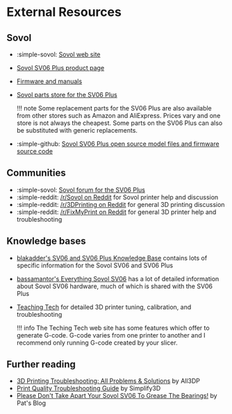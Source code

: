 # External Resources

## Sovol

* :simple-sovol: [Sovol web site][sovol]
* [Sovol SV06 Plus product page][sovol-sv06-plus]
* [Firmware and manuals][sovol-downloads]
* [Sovol parts store for the SV06 Plus][sovol-sv06-plus-parts]

    !!! note
        Some replacement parts for the SV06 Plus are also available from other
        stores such as Amazon and AliExpress. Prices vary and one store is not
        always the cheapest. Some parts on the SV06 Plus can also be substituted
        with generic replacements.

* :simple-github: [Sovol SV06 Plus open source model files and firmware source code][sovol-sv06-plus-repo]

## Communities

* :simple-sovol: [Sovol forum for the SV06 Plus][sovol-sv06-plus-forum]
* :simple-reddit: [/r/Sovol on Reddit][reddit-sovol] for Sovol printer help and
  discussion
* :simple-reddit: [/r/3DPrinting on Reddit][reddit-3dprinting] for general 3D
  printing discussion
* :simple-reddit: [/r/FixMyPrint on Reddit][reddit-fixmyprint] for general 3D
  printer help and troubleshooting

## Knowledge bases

* [blakadder's SV06 and SV06 Plus Knowledge Base][blakadder-sv06-kb] contains
  lots of specific information for the Sovol SV06 and SV06 Plus
* [bassamantor's Everything Sovol SV06][bassamantor-everything-sovol-sv06]
  has a lot of detailed information about Sovol SV06 hardware, much of which is
  shared with the SV06 Plus
* [Teaching Tech][teaching-tech] for detailed 3D printer tuning, calibration,
  and troubleshooting

    !!! info
        The Teching Tech web site has some features which offer to generate
        G-code. G-code varies from one printer to another and I recommend only
        running G-code created by your slicer.

## Further reading

* [3D Printing Troubleshooting: All Problems & Solutions][all3dp-troubleshooting] by All3DP
* [Print Quality Troubleshooting Guide][simplify3d-print-quality-troubleshooting-guide] by Simplify3D
* [Please Don't Take Apart Your Sovol SV06 To Grease The Bearings!][patshead-bearings] by Pat's Blog


[all3dp-troubleshooting]: https://all3dp.com/1/common-3d-printing-problems-troubleshooting-3d-printer-issues/
[bassamantor-everything-sovol-sv06]: https://github.com/bassamanator/everything-sovol-sv06
[blakadder-sv06-kb]: https://sv06.blakadder.com/
[patshead-bearings]: https://blog.patshead.com/2023/05/please-dont-take-apart-your-sovol-sv06-to-grease-the-bearings.html
[reddit-3dprinting]: https://old.reddit.com/r/3DPrinting/
[reddit-fixmyprint]: https://old.reddit.com/r/FixMyPrint/
[reddit-sovol]: https://old.reddit.com/r/Sovol/
[simplify3d-print-quality-troubleshooting-guide]: https://www.simplify3d.com/resources/print-quality-troubleshooting/
[sovol-downloads]: https://www.sovol3d.com/pages/download
[sovol-sv06-plus-forum]: https://forum.sovol3d.com/c/sovl-sv06-plus/52
[sovol-sv06-plus-parts]: https://www.sovol3d.com/collections/fdm-parts/For-Sovol-SV06-Plus
[sovol-sv06-plus-repo]: https://github.com/sovol3d/sv06-PLUS/
[sovol-sv06-plus]: https://www.sovol3d.com/products/sovol-sv06-plus-fully-open-source-3d-printer-with-linear-rail-structure
[sovol]: https://sovol3d.com
[teaching-tech]: https://teachingtechyt.github.io/
